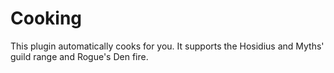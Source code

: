 # Cooking

This plugin automatically cooks for you. It supports the Hosidius and Myths' guild range and Rogue's Den fire.
